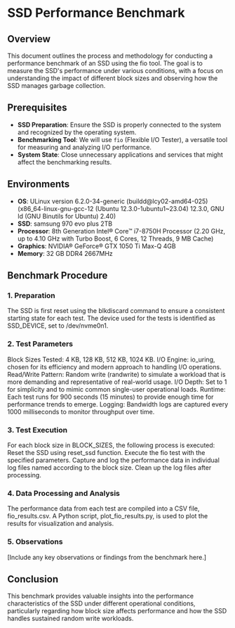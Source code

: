 # SSD Performance Benchmark

## Overview

This document outlines the process and methodology for conducting a performance benchmark of an SSD using the fio tool. The goal is to measure the SSD's performance under various conditions, with a focus on understanding the impact of different block sizes and observing how the SSD manages garbage collection.

## Prerequisites

- **SSD Preparation**: Ensure the SSD is properly connected to the system and recognized by the operating system.
- **Benchmarking Tool**: We will use `fio` (Flexible I/O Tester), a versatile tool for measuring and analyzing I/O performance.
- **System State**: Close unnecessary applications and services that might affect the benchmarking results.

## Environments

- **OS**: ULinux version 6.2.0-34-generic (buildd@lcy02-amd64-025) (x86_64-linux-gnu-gcc-12 (Ubuntu 12.3.0-1ubuntu1~23.04) 12.3.0, GNU ld (GNU Binutils for Ubuntu) 2.40)
- **SSD**: samsung 970 evo plus 2TB
- **Processor**: 8th Generation Intel® Core™ i7-8750H Processor (2.20 GHz, up to 4.10 GHz with Turbo Boost, 6 Cores, 12 Threads, 9 MB Cache)
- **Graphics**: NVIDIA® GeForce® GTX 1050 Ti Max-Q 4GB
- **Memory**: 32 GB DDR4 2667MHz

## Benchmark Procedure

### 1. Preparation

The SSD is first reset using the blkdiscard command to ensure a consistent starting state for each test.
The device used for the tests is identified as SSD_DEVICE, set to /dev/nvme0n1.

### 2. Test Parameters

Block Sizes Tested: 4 KB, 128 KB, 512 KB, 1024 KB.
I/O Engine: io_uring, chosen for its efficiency and modern approach to handling I/O operations.
Read/Write Pattern: Random write (randwrite) to simulate a workload that is more demanding and representative of real-world usage.
I/O Depth: Set to 1 for simplicity and to mimic common single-user operational loads.
Runtime: Each test runs for 900 seconds (15 minutes) to provide enough time for performance trends to emerge.
Logging: Bandwidth logs are captured every 1000 milliseconds to monitor throughput over time.

### 3. Test Execution

For each block size in BLOCK_SIZES, the following process is executed:
Reset the SSD using reset_ssd function.
Execute the fio test with the specified parameters.
Capture and log the performance data in individual log files named according to the block size.
Clean up the log files after processing.

### 4. Data Processing and Analysis

The performance data from each test are compiled into a CSV file, fio_results.csv.
A Python script, plot_fio_results.py, is used to plot the results for visualization and analysis.

### 5. Observations

[Include any key observations or findings from the benchmark here.]

## Conclusion

This benchmark provides valuable insights into the performance characteristics of the SSD under different operational conditions, particularly regarding how block size affects performance and how the SSD handles sustained random write workloads.
